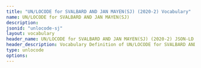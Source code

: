 ```yaml
---
title: "UN/LOCODE for SVALBARD AND JAN MAYEN(SJ) (2020-2) Vocabulary"
name: UN/LOCODE for SVALBARD AND JAN MAYEN(SJ) 
description: 
jsonid: "unlocode-sj"
layout: vocabulary
header_name: UN/LOCODE for SVALBARD AND JAN MAYEN(SJ) (2020-2) JSON-LD Vocabulary
header_description: Vocabulary Definition of UN/LOCODE for SVALBARD AND JAN MAYEN(SJ) (2020-2) semantics in HTML format. JSON-LD format is available at [unlocode-sj.jsonld](/vocabulary/unlocode-sj.jsonld)
type: unlocode
options:
---
```

